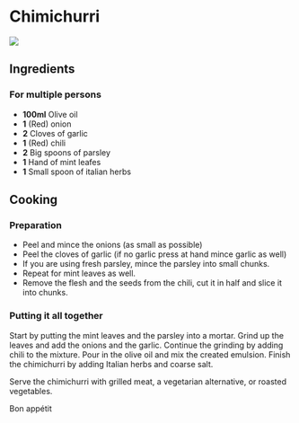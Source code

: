 # Chimichurri

![](/images/chimichurri.jpg)

## Ingredients

### For multiple persons

- **100ml** Olive oil
- **1** (Red) onion
- **2** Cloves of garlic
- **1** (Red) chili
- **2** Big spoons of parsley
- **1** Hand of mint leafes
- **1** Small spoon of italian herbs

## Cooking

### Preparation

- Peel and mince the onions (as small as possible)
- Peel the cloves of garlic (if no garlic press at hand mince garlic as well)
- If you are using fresh parsley, mince the parsley into small chunks.
- Repeat for mint leaves as well.
- Remove the flesh and the seeds from the chili, cut it in half and slice it into chunks.

### Putting it all together

Start by putting the mint leaves and the parsley into a mortar. Grind up the leaves and add the onions and the garlic. Continue the grinding by adding chili to the mixture. Pour in the olive oil and mix the created emulsion. Finish the chimichurri by adding Italian herbs and coarse salt.

Serve the chimichurri with grilled meat, a vegetarian alternative, or roasted vegetables.

Bon appétit